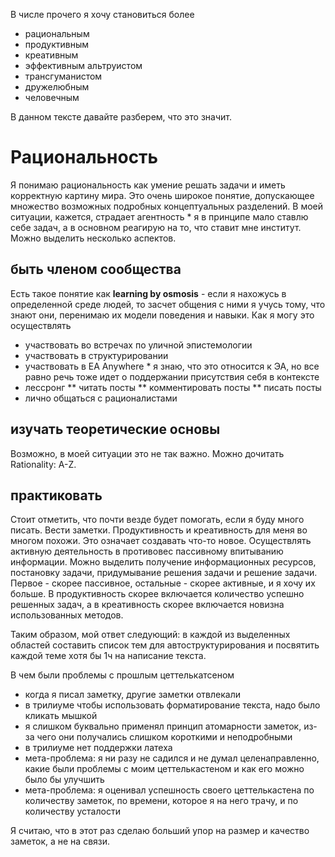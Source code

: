 В числе прочего я хочу становиться более
* рациональным
* продуктивным
* креативным
* эффективным альтруистом
* трансгуманистом
* дружелюбным
* человечным

В данном тексте давайте разберем, что это значит.

# Рациональность
Я понимаю рациональность как умение решать задачи и иметь корректную картину мира. Это очень широкое понятие, допускающее множество возможных подробных концептуальных разделений. В моей ситуации, кажется, страдает агентность * я в принципе мало ставлю себе задач, а в основном реагирую на то, что ставит мне институт.
Можно выделить несколько аспектов.
## быть членом сообщества
Есть такое понятие как __learning by osmosis__ - если я нахожусь в определенной среде людей, то засчет общения с ними я учусь тому, что знают они, перенимаю их модели поведения и навыки. Как я могу это осуществлять
* участвовать во встречах по уличной эпистемологии
* участвовать в структурировании
* участвовать в EA Anywhere * я знаю, что это относится к ЭА, но все равно речь тоже идет о поддержании присутствия себя в контексте
* лессронг
** читать посты
** комментировать посты
** писать посты
* лично общаться с рационалистами
## изучать теоретические основы
Возможно, в моей ситуации это не так важно. Можно дочитать Rationality: A-Z.
## практиковать

Стоит отметить, что почти везде будет помогать, если я буду много писать. Вести заметки.
Продуктивность и креативность для меня во многом похожи. Это означает создавать что-то новое. Осуществлять активную деятельность в противовес пассивному впитыванию информации. Можно выделить получение информационных ресурсов, постановку задачи, придумывание решения задачи и решение задачи. Первое - скорее пассивное, остальные - скорее активные, и я хочу их больше.
В продуктивность скорее включается количество успешно решенных задач, а в креативность скорее включается новизна использованных методов.

Таким образом, мой ответ следующий: в каждой из выделенных областей составить список тем для автоструктурирования и посвятить каждой теме хотя бы 1ч на написание текста.

В чем были проблемы с прошлым цеттелькатсеном
* когда я писал заметку, другие заметки отвлекали
* в трилиуме чтобы использовать форматирование текста, надо было кликать мышкой
* я слишком буквально применял принцип атомарности заметок, из-за чего они получались слишком короткими и неподробными
* в трилиуме нет поддержки латеха
* мета-проблема: я ни разу не садился и не думал целенаправленно, какие были проблемы с моим цеттелькастеном и как его можно было бы улучшить
* мета-проблема: я оценивал успешность своего цеттелькастена по количеству заметок, по времени, которое я на него трачу, и по количеству усталости




Я считаю, что в этот раз сделаю больший упор на размер и качество заметок, а не на связи.
